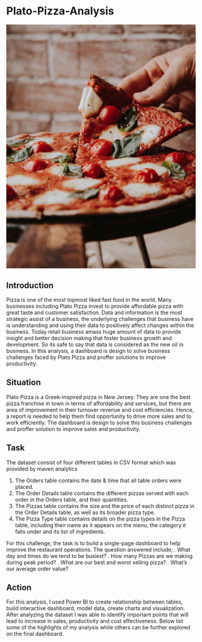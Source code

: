# Plato-Pizza-Analysis

![](intro_image.jpeg)

## Introduction
Pizza is one of the most topmost liked fast food in the world. Many businesses including Plato Pizza invest to provide affordable pizza with great taste and customer satisfaction. Data and information is the most strategic assist of a business, the underlying challenges that business have is understanding and using their data to positively affect changes within the business. Today retail business amass huge amount of data to provide insight and better decision making that foster business growth and development. So its safe to say that data is considered as the new oil in business. In this analysis, a dashboard is design to solve business challenges faced by Plato Pizza and proffer solutions to improve productivity.

## Situation

Plato Pizza is a Greek-inspired pizza in New Jersey. They are one the best pizza franchise in town in terms of affordability and services, but there are area of improvement in their turnover revenue and cost efficiencies. Hence, a report is needed to help them find opportunity to drive more sales and to work efficiently. The dashboard is design to solve this business challenges and proffer solution to improve sales and productivity.

## Task

The dataset consist of four different tables in CSV format which was provided by maven analytics 
1. The Orders table contains the date & time that all table orders were placed.
2. The Order Details table contains the different pizzas served with each order in the Orders table, and their quantities.
3. The Pizzas table contains the size and the price of each distinct pizza in the Order Details table, as well as its broader pizza type.
4. The Pizza Type table contains details on the pizza types in the Pizza table, including their name as it appears on the menu, the category it falls under and its list of ingredients.

 For this challenge, the task is to build a single-page dashboard to help improve the restaurant operations. The question answered include;
. What day and times do we tend to be busiest?
. How many Pizzas are we making during peak period?
. What are our best and worst selling pizza?
. What’s our average order value?

## Action

For this analysis, I used Power BI to create relationship between tables, build interactive dashboard, model data, create charts and visualization. After analyzing the dataset I was able to identify important points that will lead to increase in sales, productivity and cost effectiveness. Below list some of the highlights of my analysis while others can be further explored on the final dashboard.
